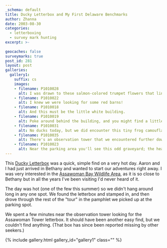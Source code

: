 ```yaml
---
_schema: default
title: Ducky Letterbox and My First Delaware Benchmarks
author: Zhanna
date: 2003-08-30
categories:
  - letterboxing
  - survey mark hunting
excerpt: >- 
  
geocaches: false
surveymarks: true
post_id: 281
layout: post  
galleries:
  gallery1:
    suffix: cs 
    images:
    - filename: P1010028
      alt: I was drawn to these salmon-colored trumpet flowers that lined the driveway through the park.       
    - filename: P1010022
      alt: I knew we were looking for some red barns!     
    - filename: P1010018
      alt: And this must be the little white building.       
    - filename: P1010019
      alt: Poke around behind the building, and you might find a little box!       
    - filename: P1010031
      alt: No ducks today, but we did encounter this tiny frog camouflaged in the dry grass.     
    - filename: P1010035
      alt: There's an observation tower that we encountered further down the road. If you climb it (it's breezy up there) you'll be treated to views of the ponds and saltmarshes of southern Delaware. 
    - filename: P1010023
      alt: Near the parking area you'll see this odd graveyard; the headstones rest on a concrete slab!                                     
---
```


This [Ducky Letterbox](https://web.archive.org/web/20031023125230/http://www.letterboxing.org/BoxView.asp?boxnum=2035&boxname=Assawoman_Wildlife_Management_Area) was a quick, simple find on a very hot day. Aaron and I had just arrived in Bethany and wanted to start our adventures right away. I was very interested in the [Assawoman Bay Wildlife Area](https://www.stateparks.com/assawoman_bay_state_wildlife_area_in_delaware.html), as it is so close to Bethany but in all the years I've been visiting I'd never heard of it. 

The day was hot (one of the few this summer) so we didn't hang around long in any one spot. We found the letterbox and stamped in, and then drove through the rest of the "tour" in the pamphlet we picked up at the parking spot. 

We spent a few minutes near the observation tower looking for the Assawoman Tower letterbox. It should have been another easy find, but we couldn't find anything. (That box has since been reported missing by other seekers.)

{% include gallery.html gallery_id="gallery1" class="" %}